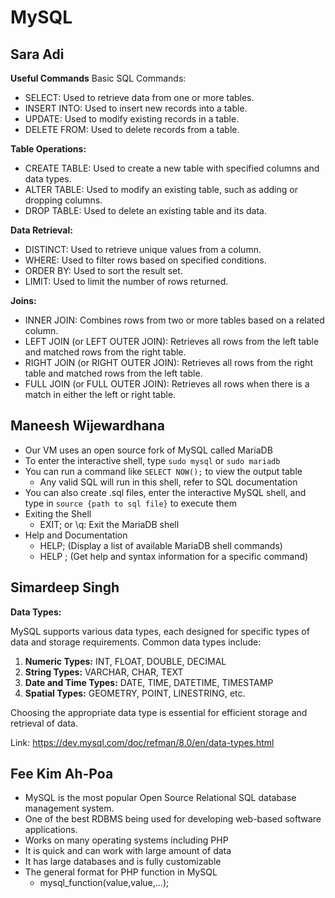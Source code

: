 # MySQL

## Sara Adi
**Useful Commands**
Basic SQL Commands:
* SELECT: Used to retrieve data from one or more tables.
* INSERT INTO: Used to insert new records into a table.
* UPDATE: Used to modify existing records in a table.
* DELETE FROM: Used to delete records from a table.


**Table Operations:**
* CREATE TABLE: Used to create a new table with specified columns and data types.
* ALTER TABLE: Used to modify an existing table, such as adding or dropping columns.
* DROP TABLE: Used to delete an existing table and its data.

**Data Retrieval:**
* DISTINCT: Used to retrieve unique values from a column.
* WHERE: Used to filter rows based on specified conditions.
* ORDER BY: Used to sort the result set.
* LIMIT: Used to limit the number of rows returned.

**Joins:**
* INNER JOIN: Combines rows from two or more tables based on a related column.
* LEFT JOIN (or LEFT OUTER JOIN): Retrieves all rows from the left table and matched rows from the right table.
* RIGHT JOIN (or RIGHT OUTER JOIN): Retrieves all rows from the right table and matched rows from the left table.
* FULL JOIN (or FULL OUTER JOIN): Retrieves all rows when there is a match in either the left or right table.

## Maneesh Wijewardhana
-   Our VM uses an open source fork of MySQL called MariaDB
-   To enter the interactive shell, type `sudo mysql` or `sudo mariadb`
-   You can run a command like `SELECT NOW();` to view the output table
    -   Any valid SQL will run in this shell, refer to SQL documentation
-   You can also create .sql files, enter the interactive MySQL shell, and type in `source {path to sql file}` to execute them
-   Exiting the Shell
    -   EXIT; or \q: Exit the MariaDB shell
-   Help and Documentation
    -   HELP; (Display a list of available MariaDB shell commands)
    -   HELP <command>; (Get help and syntax information for a specific command)

## Simardeep Singh
**Data Types:**

MySQL supports various data types, each designed for specific types of data and storage requirements. Common data types include:

1. **Numeric Types:** INT, FLOAT, DOUBLE, DECIMAL
2. **String Types:** VARCHAR, CHAR, TEXT
3. **Date and Time Types:** DATE, TIME, DATETIME, TIMESTAMP
4. **Spatial Types:** GEOMETRY, POINT, LINESTRING, etc.

Choosing the appropriate data type is essential for efficient storage and retrieval of data.

Link: https://dev.mysql.com/doc/refman/8.0/en/data-types.html


## Fee Kim Ah-Poa

- MySQL is the most popular Open Source Relational SQL database management system. 
- One of the best RDBMS being used for developing web-based software applications.
- Works on many operating systems including PHP
- It is quick and can work with large amount of data
- It has large databases and is fully customizable
- The general format for PHP function in MySQL
   - mysql_function(value,value,...);


